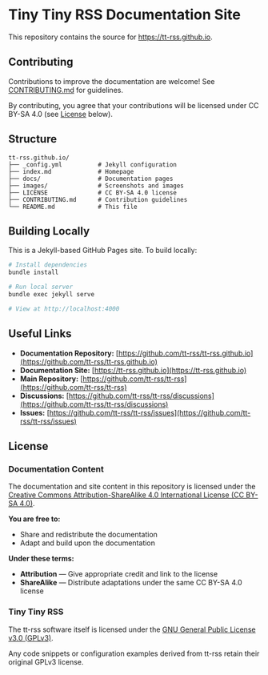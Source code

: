 # Tiny Tiny RSS Documentation Site

This repository contains the source for <https://tt-rss.github.io>.

## Contributing

Contributions to improve the documentation are welcome! See [CONTRIBUTING.md](CONTRIBUTING.md) for guidelines.

By contributing, you agree that your contributions will be licensed under CC BY-SA 4.0 (see [License](#license) below).

## Structure

```text
tt-rss.github.io/
├── _config.yml          # Jekyll configuration
├── index.md             # Homepage
├── docs/                # Documentation pages
├── images/              # Screenshots and images
├── LICENSE              # CC BY-SA 4.0 license
├── CONTRIBUTING.md      # Contribution guidelines
└── README.md            # This file
```

## Building Locally

This is a Jekyll-based GitHub Pages site. To build locally:

```bash
# Install dependencies
bundle install

# Run local server
bundle exec jekyll serve

# View at http://localhost:4000
```

## Useful Links

- **Documentation Repository:** [https://github.com/tt-rss/tt-rss.github.io](https://github.com/tt-rss/tt-rss.github.io)
- **Documentation Site:** [https://tt-rss.github.io](https://tt-rss.github.io)
- **Main Repository:** [https://github.com/tt-rss/tt-rss](https://github.com/tt-rss/tt-rss)
- **Discussions:** [https://github.com/tt-rss/tt-rss/discussions](https://github.com/tt-rss/tt-rss/discussions)
- **Issues:** [https://github.com/tt-rss/tt-rss/issues](https://github.com/tt-rss/tt-rss/issues)

## License

### Documentation Content

The documentation and site content in this repository is licensed under the [Creative Commons Attribution-ShareAlike 4.0 International License (CC BY-SA 4.0)](LICENSE).

**You are free to:**
- Share and redistribute the documentation
- Adapt and build upon the documentation

**Under these terms:**
- **Attribution** — Give appropriate credit and link to the license
- **ShareAlike** — Distribute adaptations under the same CC BY-SA 4.0 license

### Tiny Tiny RSS

The tt-rss software itself is licensed under the [GNU General Public License v3.0 (GPLv3)](https://github.com/tt-rss/tt-rss/blob/master/COPYING).

Any code snippets or configuration examples derived from tt-rss retain their original GPLv3 license.
